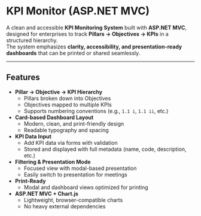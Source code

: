 # KPI Monitor (ASP.NET MVC)

A clean and accessible **KPI Monitoring System** built with **ASP.NET MVC**, designed for enterprises to track **Pillars → Objectives → KPIs** in a structured hierarchy.  
The system emphasizes **clarity, accessibility, and presentation-ready dashboards** that can be printed or shared seamlessly.

---

##  Features

- **Pillar → Objective → KPI Hierarchy**
  - Pillars broken down into Objectives
  - Objectives mapped to multiple KPIs
  - Supports numbering conventions (e.g., `1.1 i`, `1.1 ii`, etc.)
- **Card-based Dashboard Layout**
  - Modern, clean, and print-friendly design
  - Readable typography and spacing
- **KPI Data Input**
  - Add KPI data via forms with validation
  - Stored and displayed with full metadata (name, code, description, etc.)
- **Filtering & Presentation Mode**
  - Focused view with modal-based presentation
  - Easily switch to presentation for meetings
- **Print-Ready**
  - Modal and dashboard views optimized for printing
- **ASP.NET MVC + Chart.js**
  - Lightweight, browser-compatible charts
  - No heavy external dependencies

